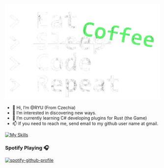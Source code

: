 ![alt text](ESCR.png)

- 👋 Hi, I’m @RYU (From Czechia) </li>
- 👀 I’m interested in discovering new ways.</li>
- 🌱 I’m currently learning C# developing plugins for Rust (the Game)</li>
- 📫 If you need to reach me, send email to my github user name at gmail.</li>

[![My Skills](https://skillicons.dev/icons?i=js,html,css,php,mysql,git,idea,cs,visualstudio)](https://skillicons.dev)

### Spotify Playing 🎧
[![spotify-github-profile](https://spotify-github-profile.vercel.app/api/view?uid=216xqcmxgvbiu2lcgwuj6uyra&cover_image=true&theme=novatorem&show_offline=false&background_color=121212&interchange=true&bar_color=53b14f&bar_color_cover=false)](https://github.com/kittinan/spotify-github-profile)

<!---
RYUcze/RYUcze is a ✨ special ✨ repository because its `README.md` (this file) appears on your GitHub profile.
You can click the Preview link to take a look at your changes.
--->

